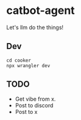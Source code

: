 # catbot-agent

Let's llm do the things!

## Dev

```
cd cooker
npx wrangler dev
```

## TODO

- Get vibe from x.
- Post to discord
- Post to x

